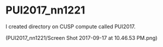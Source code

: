 # PUI2017_nn1221

I created directory on CUSP compute called PUI2017.

(PUI2017_nn1221/Screen Shot 2017-09-17 at 10.46.53 PM.png)

